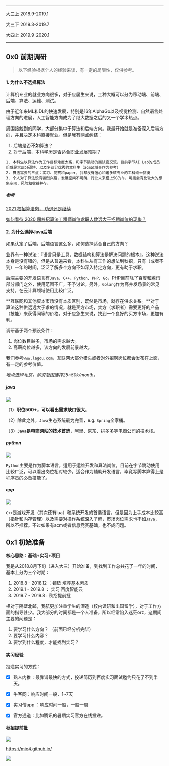 







----

大三上 2018.9-2019.1

大三下 2019.3-2019.7

大四上 2019.9-2020.1

---

## 0x0 前期调研

> 以下经验根据个人的经验来谈，有一定的局限性，仅供参考。



#### 1. 为什么不选择算法

计算机专业的就业方向很多，对于应届生来说，工种大概可以分为移动端、前端、后端、算法、运维、测试。

由于近年来ML和DL的快速发展，特别是16年AlphaGo以及视觉检测、自然语言处理方向的进展，人工智能方向成为了继大数据之后的又一个学术热点。

周围接触到的同学，大部分集中于算法和后端方向。我最开始就是准备深入后端方向，并且决定本科直接就业。但是我有两点纠结：

1. 后端是否**不如**算法？
2. 对于后端，本科学历是否适合职业发展预期？

```
1. 本科生以算法作为工作目标难度太高，和字节跳动的面试官交流，目前字节AI Lab的成员组成是大部分硕博，以及少部分优秀的本科生（acm区域金作为参考）
2. 算法需要的三点：实习、竞赛和paper，我都没有信心和诸多转专业的工科硕士抗衡
3. 个人对于算法没有强烈兴趣，发展空间不明朗，行业未来搭上5G的车，可能会有比较大的想象空间，风险和收益并存。
```

##### 参考

[2021 校招算法岗， 劝退还是继续](https://zhuanlan.zhihu.com/p/87895563)

[如何看待 2020 届校招算法工程师岗位求职人数远大于招聘岗位的现象？](https://www.zhihu.com/question/342267611)



#### 2. 为什么选择Java后端

如果认定了后端，后端语言这么多，如何选择适合自己的方向？

业界有一种说法：『语言只是工具，数据结构和算法是解决问题的根本』。这种说法本身是没有错的，但是从普遍来看，本科生从有工作的想法到秋招，只有（或者不到）一年的时间，泛泛了解多个方向不如深入特定方向，更有助于求职。

后端主要的开发语言有`Java`、`C++`、`Python`、`PHP`、`Go`，PHP目前除了百度和腾讯部分部门之外，使用范围不广，不予讨论。另外，`Golang`作为高并发场景的常见支持，在云计算领域使用比较广泛。

**互联网和其他资本市场没有本质区别，既然是市场，就存在供求关系。**对于算法这种供远远大于求的情况，就是买方市场，卖方（求职者）需要更好的产品（技能）来获得同等的价格。对于应急生来说，找到一个良好的买方市场，更加有利。

调研基于两个预设条件：

1. 岗位数目越多，市场的需求越大。
2. 高薪岗位越多，该方向的发展前景越大。

我们参考`www.lagou.com`，互联网大部分猎头或者对外招聘岗位都会发布在上面，有一定的参考价值。

*地点选择北京，薪资范围选择25~50k/month。*



##### java

![](pics/java_job.png)

（1）**职位500+，可以看出需求缺口很大**。

（2）除此之外，`Java`生态系统最为完善，e.g. `Spring`全家桶。

（3）**`Java`是电商网站的技术首选**，阿里、京东、拼多多等电商公司的技术栈。



##### python

![](pics/python_job.png)

`Python`主要是作为脚本语言，适用于运维开发和算法岗位，目前在字节跳动使用比较广泛，可以看出岗位相对较少。适合作为辅助开发语言，毕竟写脚本算得上是程序员的必备技能了。



##### cpp

![](pics/cpp_job.png)

`C++`是游戏开发（其次还有lua）和系统开发的首选语言，但是因为上手成本比较高（指针和内存管理）以及需要对操作系统深入了解，市场岗位需求也不如`Java`，所以不推荐。不过如果有acm或者信息竞赛基础，也不成问题。



## 0x1 初始准备

**核心思路：基础+实习+项目**

我是从2018.8月下旬（进入大三）开始准备，到找到工作总共花了一年的时间，基本上分为三个时期：

1. 2018.8 - 2018.12 ：铺垫 培养基本素质
2. 2019.1 - 2019.8 ：  实习 百度智能云
3. 2019.7 - 2019.8 :    秋招提前批



相对于隔壁北邮，我航更加注重学生的深造（校内读研和出国留学），对于工作方面的指导甚少。我大部分的时间都是一个人准备，所以经常陷入迷茫orz，这期间主要的问题是：

1. 要学习什么方向？ （前面已经分析完毕）
2. 要学习什么内容？
3. 要学到什么程度，才能找到实习？









#### 实习经验

投递实习的方式：

- [x] 熟人内推：最靠谱最快的方式，投递简历到百度实习面试邀约只花了不到半天。

- [x] 牛客网：响应时间一般，1~7天
- [x] 实习僧app ：响应时间一般，一般一周
- [x] 官方通道：比如腾讯的暑期实习官方在线投递。



#### 秋招提前批



![](pics/interview.png)





https://mio4.github.io/



![](pics/sword_offer.jpg)









